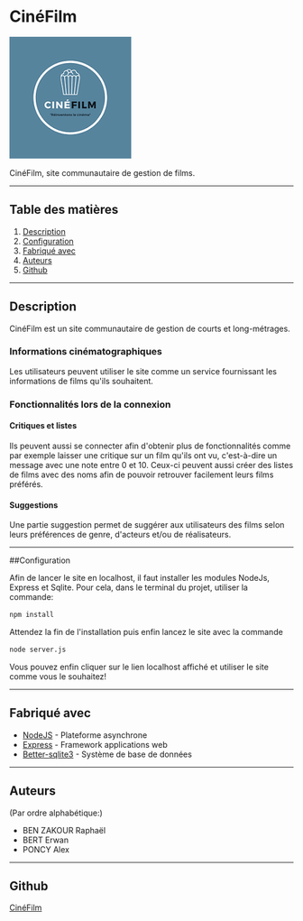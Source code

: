  # CinéFilm 
 
![LogoCineFilm](Cine-Film/src/public/images/logoPetitPopcorn.png)

CinéFilm, site communautaire de gestion de films.

***

## Table des matières

1. [Description](#description)
2. [Configuration](#Configuration)
3. [Fabriqué avec](#Fabriqué-avec)
4. [Auteurs](#auteurs)
5. [Github](#Github)

***

## Description

CinéFilm est un site communautaire de gestion de courts et long-métrages.

### Informations cinématographiques

Les utilisateurs peuvent utiliser le site comme un service fournissant les informations de films qu'ils souhaitent.

### Fonctionnalités lors de la connexion

#### Critiques et listes

Ils peuvent aussi se connecter afin d'obtenir plus de fonctionnalités comme par exemple laisser une critique sur un film qu'ils ont vu, c'est-à-dire un message avec une note entre 0 et 10.
Ceux-ci peuvent aussi créer des listes de films avec des noms afin de pouvoir retrouver facilement leurs films préférés.

#### Suggestions

Une partie suggestion permet de suggérer aux utilisateurs des films selon leurs préférences de genre, d'acteurs et/ou de réalisateurs.

***

##Configuration

Afin de lancer le site en localhost, il faut installer les modules NodeJs, Express et Sqlite.
Pour cela, dans le terminal du projet, utiliser la commande:
```bash
npm install
```
Attendez la fin de l'installation puis enfin lancez le site avec la commande
```bash
node server.js
```
Vous pouvez enfin cliquer sur le lien localhost affiché et utiliser le site comme vous le souhaitez!

***

## Fabriqué avec

* [NodeJS](https://nodejs.org/en/) - Plateforme asynchrone 
* [Express](https://expressjs.com/fr/) - Framework applications web
* [Better-sqlite3](https://www.npmjs.com/package/better-sqlite3) - Système de base de données


***

## Auteurs

(Par ordre alphabétique:)

* BEN ZAKOUR Raphaël
* BERT Erwan
* PONCY Alex

***

## Github

[CinéFilm](https://github.com/Alex-vesp/CineFilm)
